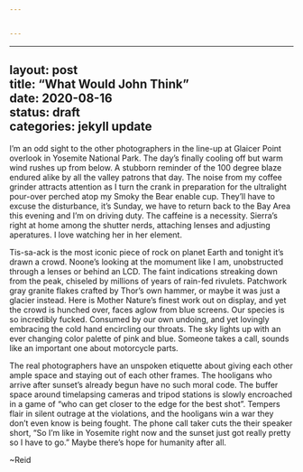 ```yaml
---


---
```


<hr>
<h2 id="layout-posttitle--what-would-john-thinkdate---2020-08-16status-draftcategories-jekyll-update">layout: post<br>
title:  “What Would John Think”<br>
date:   2020-08-16<br>
status: draft<br>
categories: jekyll update</h2>
<p>I’m an odd sight to the other photographers in the line-up at Glaicer Point overlook in Yosemite National Park. The day’s finally cooling off but warm wind rushes up from below. A stubborn reminder of the 100 degree blaze endured alike by all the valley patrons that day.  The noise from my coffee grinder attracts attention as I turn the crank in preparation for the ultralight pour-over perched atop my Smoky the Bear enable cup. They’ll have to excuse the disturbance, it’s Sunday, we have to return back to the Bay Area this evening and I’m on driving duty.  The caffeine is a necessity.  Sierra’s right at home among the shutter nerds, attaching lenses and adjusting aperatures. I love watching her in her element.</p>
<p>Tis-sa-ack is the most iconic piece of rock on planet Earth and tonight it’s drawn a crowd. Noone’s looking at the momument like I am, unobstructed through a lenses or behind an LCD.  The faint indications streaking down from the peak, chiseled by millions of years of rain-fed rivulets.  Patchwork gray granite flakes crafted by Thor’s own hammer, or maybe it was just a glacier instead. Here is Mother Nature’s finest work out on display, and yet the crowd is hunched over, faces aglow from blue screens.  Our species is so incredibly fucked.  Consumed by our own undoing, and yet lovingly embracing the cold hand encircling our throats. The sky lights up with an ever changing color palette of pink and blue.  Someone takes a call, sounds like an important one about motorcycle parts.</p>
<p>The real photographers have an unspoken etiquette about giving each other ample space and staying out of each other frames.  The hooligans who arrive after sunset’s already begun have no such moral code. The buffer space around timelapsing cameras and tripod stations is slowly encroached in a game of “who can get closer to the edge for the best shot”.  Tempers flair in silent outrage at the violations, and the hooligans win a war they don’t even know is being fought.  The phone call taker cuts the their speaker short, “So I’m like in Yosemite right now and the sunset just got really pretty so I have to go.” Maybe there’s hope for humanity after all.</p>
<p>~Reid</p>


